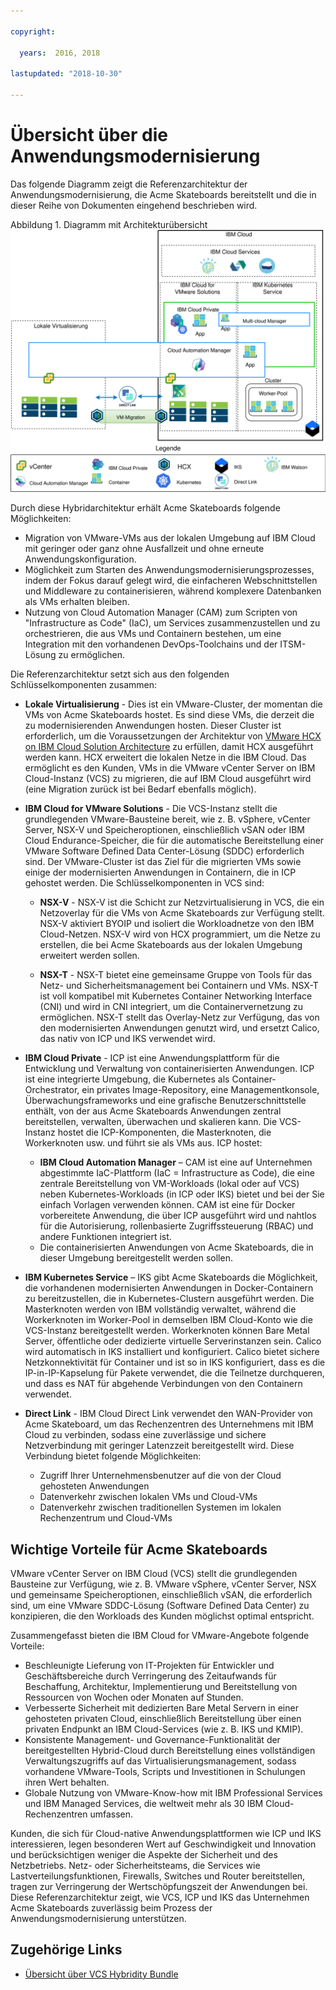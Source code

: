 ```yaml
---

copyright:

  years:  2016, 2018

lastupdated: "2018-10-30"

---
```


# Übersicht über die Anwendungsmodernisierung

Das folgende Diagramm zeigt die Referenzarchitektur der Anwendungsmodernisierung, die Acme Skateboards bereitstellt und die in dieser Reihe von Dokumenten eingehend beschrieben wird.

Abbildung 1. Diagramm mit Architekturübersicht
![Diagramm mit Architekturübersicht](vcsicp-arch-overview.svg)

Durch diese Hybridarchitektur erhält Acme Skateboards folgende Möglichkeiten:
- Migration von VMware-VMs aus der lokalen Umgebung auf IBM Cloud mit geringer oder ganz ohne Ausfallzeit und ohne erneute Anwendungskonfiguration.
- Möglichkeit zum Starten des Anwendungsmodernisierungsprozesses, indem der Fokus darauf gelegt wird, die einfacheren Webschnittstellen und Middleware zu containerisieren, während komplexere Datenbanken als VMs erhalten bleiben.
- Nutzung von Cloud Automation Manager (CAM) zum Scripten von "Infrastructure as Code" (IaC), um Services zusammenzustellen und zu orchestrieren, die aus VMs und Containern bestehen, um eine Integration mit den vorhandenen DevOps-Toolchains und der ITSM-Lösung zu ermöglichen.

Die Referenzarchitektur setzt sich aus den folgenden Schlüsselkomponenten zusammen:
- **Lokale Virtualisierung** - Dies ist ein VMware-Cluster, der momentan die VMs von Acme Skateboards hostet. Es sind diese VMs, die derzeit die zu modernisierenden Anwendungen hosten. Dieser Cluster ist erforderlich, um die Voraussetzungen der Architektur von [VMware HCX on IBM Cloud Solution Architecture](https://www.ibm.com/cloud/garage/files/HCX_Architecture_Design.pdf) zu erfüllen, damit HCX ausgeführt werden kann. HCX erweitert die lokalen Netze in die IBM Cloud. Das ermöglicht es den Kunden, VMs in die VMware vCenter Server on IBM Cloud-Instanz (VCS) zu migrieren, die auf IBM Cloud ausgeführt wird (eine Migration zurück ist bei Bedarf ebenfalls möglich).

- **IBM Cloud for VMware Solutions** - Die VCS-Instanz stellt die grundlegenden VMware-Bausteine bereit, wie z. B. vSphere, vCenter Server, NSX-V und Speicheroptionen, einschließlich vSAN oder IBM Cloud Endurance-Speicher, die für die automatische Bereitstellung einer VMware Software Defined Data Center-Lösung (SDDC) erforderlich sind. Der VMware-Cluster ist das Ziel für die migrierten VMs sowie einige der modernisierten Anwendungen in Containern, die in ICP gehostet werden. Die Schlüsselkomponenten in VCS sind:
    - **NSX-V** - NSX-V ist die Schicht zur Netzvirtualisierung in VCS, die ein Netzoverlay für die VMs von Acme Skateboards zur Verfügung stellt. NSX-V aktiviert BYOIP und isoliert die Workloadnetze von den IBM Cloud-Netzen. NSX-V wird von HCX programmiert, um die Netze zu erstellen, die bei Acme Skateboards aus der lokalen Umgebung erweitert werden sollen.

    - **NSX-T** - NSX-T bietet eine gemeinsame Gruppe von Tools für das Netz- und Sicherheitsmanagement bei Containern und VMs. NSX-T ist voll kompatibel mit Kubernetes Container Networking Interface (CNI) und wird in CNI integriert, um die Containervernetzung zu ermöglichen. NSX-T stellt das Overlay-Netz zur Verfügung, das von den modernisierten Anwendungen genutzt wird, und ersetzt Calico, das nativ von ICP und IKS verwendet wird.

- **IBM Cloud Private** - ICP ist eine Anwendungsplattform für die Entwicklung und Verwaltung von containerisierten Anwendungen. ICP ist eine integrierte Umgebung, die Kubernetes als Container-Orchestrator, ein privates Image-Repository, eine Managementkonsole, Überwachungsframeworks und eine grafische Benutzerschnittstelle enthält, von der aus Acme Skateboards Anwendungen zentral bereitstellen, verwalten, überwachen und skalieren kann. Die VCS-Instanz hostet die ICP-Komponenten, die Masterknoten, die Workerknoten usw. und führt sie als VMs aus. ICP hostet:
    - **IBM Cloud Automation Manager** – CAM ist eine auf Unternehmen abgestimmte IaC-Plattform (IaC = Infrastructure as Code), die eine zentrale Bereitstellung von VM-Workloads (lokal oder auf VCS) neben Kubernetes-Workloads (in ICP oder IKS) bietet und bei der Sie einfach Vorlagen verwenden können. CAM ist eine für Docker vorbereitete Anwendung, die über ICP ausgeführt wird und nahtlos für die Autorisierung, rollenbasierte Zugriffssteuerung (RBAC) und andere Funktionen integriert ist.
    - Die containerisierten Anwendungen von Acme Skateboards, die in dieser Umgebung bereitgestellt werden sollen.

- **IBM Kubernetes Service** – IKS gibt Acme Skateboards die Möglichkeit, die vorhandenen modernisierten Anwendungen in Docker-Containern zu bereitzustellen, die in Kubernetes-Clustern ausgeführt werden. Die Masterknoten werden von IBM vollständig verwaltet, während die Workerknoten im Worker-Pool in demselben IBM Cloud-Konto wie die VCS-Instanz bereitgestellt werden. Workerknoten können Bare Metal Server, öffentliche oder dedizierte virtuelle Serverinstanzen sein. Calico wird automatisch in IKS installiert und konfiguriert. Calico bietet sichere Netzkonnektivität für Container und ist so in IKS konfiguriert, dass es die IP-in-IP-Kapselung für Pakete verwendet, die die Teilnetze durchqueren, und dass es NAT für abgehende Verbindungen von den Containern verwendet.

- **Direct Link** - IBM Cloud Direct Link verwendet den WAN-Provider von Acme Skateboard, um das Rechenzentren des Unternehmens mit IBM Cloud zu verbinden, sodass eine zuverlässige und sichere Netzverbindung mit geringer Latenzzeit bereitgestellt wird. Diese Verbindung bietet folgende Möglichkeiten:
    - Zugriff Ihrer Unternehmensbenutzer auf die von der Cloud gehosteten Anwendungen
    - Datenverkehr zwischen lokalen VMs und Cloud-VMs
    - Datenverkehr zwischen traditionellen Systemen im lokalen Rechenzentrum und Cloud-VMs

## Wichtige Vorteile für Acme Skateboards

VMware vCenter Server on IBM Cloud (VCS) stellt die grundlegenden Bausteine zur Verfügung, wie z. B. VMware vSphere, vCenter Server, NSX und gemeinsame Speicheroptionen, einschließlich vSAN, die erforderlich sind, um eine VMware SDDC-Lösung (Software Defined Data Center) zu konzipieren, die den Workloads des Kunden möglichst optimal entspricht.

Zusammengefasst bieten die IBM Cloud for VMware-Angebote folgende Vorteile:

* Beschleunigte Lieferung von IT-Projekten für Entwickler und Geschäftsbereiche durch Verringerung des Zeitaufwands für Beschaffung, Architektur, Implementierung und Bereitstellung von Ressourcen von Wochen oder Monaten auf Stunden.
* Verbesserte Sicherheit mit dedizierten Bare Metal Servern in einer gehosteten privaten Cloud, einschließlich Bereitstellung über einen privaten Endpunkt an IBM Cloud-Services (wie z. B. IKS und KMIP).
* Konsistente Management- und Governance-Funktionalität der bereitgestellten Hybrid-Cloud durch Bereitstellung eines vollständigen Verwaltungszugriffs auf das Virtualisierungsmanagement, sodass vorhandene VMware-Tools, Scripts und Investitionen in Schulungen ihren Wert behalten.
* Globale Nutzung von VMware-Know-how mit IBM Professional Services und IBM Managed Services, die weltweit mehr als 30 IBM Cloud-Rechenzentren umfassen.

Kunden, die sich für Cloud-native Anwendungsplattformen wie ICP und IKS interessieren, legen besonderen Wert auf Geschwindigkeit und Innovation und berücksichtigen weniger die Aspekte der Sicherheit und des Netzbetriebs. Netz- oder Sicherheitsteams, die Services wie Lastverteilungsfunktionen, Firewalls, Switches und Router bereitstellen, tragen zur Verringerung der Wertschöpfungszeit der Anwendungen bei. Diese Referenzarchitektur zeigt, wie VCS, ICP und IKS das Unternehmen Acme Skateboards zuverlässig beim Prozess der Anwendungsmodernisierung unterstützen.

## Zugehörige Links

* [Übersicht über VCS Hybridity Bundle](../vcs/vcs-hybridity-intro.html)
